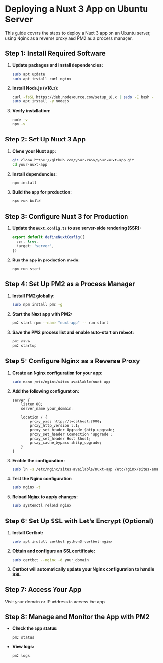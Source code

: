 # Deploying a Nuxt 3 App on Ubuntu Server

This guide covers the steps to deploy a Nuxt 3 app on an Ubuntu server, using Nginx as a reverse proxy and PM2 as a process manager.

## Step 1: Install Required Software

1. **Update packages and install dependencies:**
   ```bash
   sudo apt update
   sudo apt install curl nginx
   ```

2. **Install Node.js (v18.x):**
   ```bash
   curl -fsSL https://deb.nodesource.com/setup_18.x | sudo -E bash -
   sudo apt install -y nodejs
   ```

3. **Verify installation:**
   ```bash
   node -v
   npm -v
   ```

## Step 2: Set Up Nuxt 3 App

1. **Clone your Nuxt app:**
   ```bash
   git clone https://github.com/your-repo/your-nuxt-app.git
   cd your-nuxt-app
   ```

2. **Install dependencies:**
   ```bash
   npm install
   ```

3. **Build the app for production:**
   ```bash
   npm run build
   ```

## Step 3: Configure Nuxt 3 for Production

1. **Update the `nuxt.config.ts` to use server-side rendering (SSR):**
   ```typescript
   export default defineNuxtConfig({
     ssr: true,
     target: 'server',
   })
   ```

2. **Run the app in production mode:**
   ```bash
   npm run start
   ```

## Step 4: Set Up PM2 as a Process Manager

1. **Install PM2 globally:**
   ```bash
   sudo npm install pm2 -g
   ```

2. **Start the Nuxt app with PM2:**
   ```bash
   pm2 start npm --name "nuxt-app" -- run start
   ```

3. **Save the PM2 process list and enable auto-start on reboot:**
   ```bash
   pm2 save
   pm2 startup
   ```

## Step 5: Configure Nginx as a Reverse Proxy

1. **Create an Nginx configuration for your app:**
   ```bash
   sudo nano /etc/nginx/sites-available/nuxt-app
   ```

2. **Add the following configuration:**
   ```nginx
   server {
       listen 80;
       server_name your_domain;

       location / {
           proxy_pass http://localhost:3000;
           proxy_http_version 1.1;
           proxy_set_header Upgrade $http_upgrade;
           proxy_set_header Connection 'upgrade';
           proxy_set_header Host $host;
           proxy_cache_bypass $http_upgrade;
       }
   }
   ```

3. **Enable the configuration:**
   ```bash
   sudo ln -s /etc/nginx/sites-available/nuxt-app /etc/nginx/sites-enabled/
   ```

4. **Test the Nginx configuration:**
   ```bash
   sudo nginx -t
   ```

5. **Reload Nginx to apply changes:**
   ```bash
   sudo systemctl reload nginx
   ```

## Step 6: Set Up SSL with Let's Encrypt (Optional)

1. **Install Certbot:**
   ```bash
   sudo apt install certbot python3-certbot-nginx
   ```

2. **Obtain and configure an SSL certificate:**
   ```bash
   sudo certbot --nginx -d your_domain
   ```

3. **Certbot will automatically update your Nginx configuration to handle SSL.**

## Step 7: Access Your App

Visit your domain or IP address to access the app.

## Step 8: Manage and Monitor the App with PM2

- **Check the app status:**
   ```bash
   pm2 status
   ```

- **View logs:**
   ```bash
   pm2 logs
   ```
